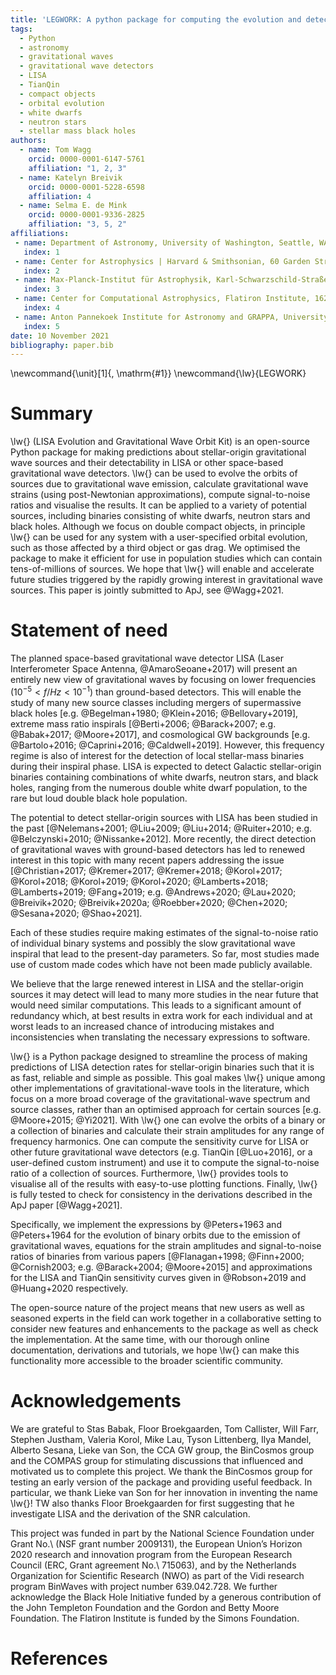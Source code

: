 ```yaml
---
title: 'LEGWORK: A python package for computing the evolution and detectability of stellar-origin gravitational-wave sources with space-based detectors'
tags:
  - Python
  - astronomy
  - gravitational waves
  - gravitational wave detectors
  - LISA
  - TianQin
  - compact objects
  - orbital evolution
  - white dwarfs
  - neutron stars
  - stellar mass black holes
authors:
  - name: Tom Wagg
    orcid: 0000-0001-6147-5761
    affiliation: "1, 2, 3"
  - name: Katelyn Breivik
    orcid: 0000-0001-5228-6598
    affiliation: 4
  - name: Selma E. de Mink
    orcid: 0000-0001-9336-2825
    affiliation: "3, 5, 2"
affiliations:
 - name: Department of Astronomy, University of Washington, Seattle, WA, 98195
   index: 1
 - name: Center for Astrophysics | Harvard & Smithsonian, 60 Garden Street, Cambridge, MA 02138, USA
   index: 2
 - name: Max-Planck-Institut für Astrophysik, Karl-Schwarzschild-Straße 1, 85741 Garching, Germany
   index: 3
 - name: Center for Computational Astrophysics, Flatiron Institute, 162 Fifth Ave, New York, NY, 10010, USA
   index: 4
 - name: Anton Pannekoek Institute for Astronomy and GRAPPA, University of Amsterdam, NL-1090 GE Amsterdam, The Netherlands
   index: 5
date: 10 November 2021
bibliography: paper.bib
---
```


\newcommand{\unit}[1]{\, \mathrm{#1}}
\newcommand{\lw}{LEGWORK}

# Summary

\lw{} (LISA Evolution and Gravitational Wave Orbit Kit) is an open-source Python package for making predictions about stellar-origin gravitational wave sources and their detectability in LISA or other space-based gravitational wave detectors. \lw{} can be used to evolve the orbits of sources due to gravitational wave emission, calculate gravitational wave strains (using post-Newtonian approximations), compute signal-to-noise ratios and visualise the results. It can be applied to a variety of potential sources, including binaries consisting of white dwarfs, neutron stars and black holes. Although we focus on double compact objects, in principle \lw{} can be used for any system with a user-specified orbital evolution, such as those affected by a third object or gas drag. We optimised the package to make it efficient for use in population studies which can contain tens-of-millions of sources. We hope that \lw{} will enable and accelerate future studies triggered by the rapidly growing interest in gravitational wave sources. This paper is jointly submitted to ApJ, see @Wagg+2021. 

# Statement of need

The planned space-based gravitational wave detector LISA (Laser Interferometer Space Antenna, @AmaroSeoane+2017) will present an entirely new view of gravitational waves by focusing on lower frequencies ($10^{-5} < f / \unit{Hz} < 10^{-1}$) than ground-based detectors. This will enable the study of many new source classes including mergers of supermassive black holes [e.g. @Begelman+1980; @Klein+2016; @Bellovary+2019], extreme mass ratio inspirals [@Berti+2006; @Barack+2007; e.g. @Babak+2017; @Moore+2017], and cosmological GW backgrounds [e.g. @Bartolo+2016; @Caprini+2016; @Caldwell+2019]. However, this frequency regime is also of interest for the detection of local stellar-mass binaries during their inspiral phase. LISA is expected to detect Galactic stellar-origin binaries containing combinations of white dwarfs, neutron stars, and black holes, ranging from the numerous double white dwarf population, to the rare but loud double black hole population.

The potential to detect stellar-origin sources with LISA has been studied in the past [@Nelemans+2001; @Liu+2009; @Liu+2014; @Ruiter+2010; e.g. @Belczynski+2010; @Nissanke+2012]. More recently, the direct detection of gravitational waves with ground-based detectors has led to renewed interest in this topic with many recent papers addressing the issue [@Christian+2017; @Kremer+2017; @Kremer+2018; @Korol+2017; @Korol+2018; @Korol+2019; @Korol+2020; @Lamberts+2018; @Lamberts+2019; @Fang+2019; e.g. @Andrews+2020; @Lau+2020; @Breivik+2020; @Breivik+2020a; @Roebber+2020; @Chen+2020; @Sesana+2020; @Shao+2021].

Each of these studies require making estimates of the signal-to-noise ratio of individual binary systems and possibly the slow gravitational wave inspiral that lead to the present-day parameters. So far, most studies made use of custom made codes which have not been made publicly available. 

We believe that the large renewed interest in LISA and the stellar-origin sources it may detect will lead to many more studies in the near future that would need similar computations. This leads to a significant amount of redundancy which, at best results in extra work for each individual and at worst leads to an increased chance of introducing mistakes and inconsistencies when translating the necessary expressions to software.

\lw{} is a Python package designed to streamline the process of making predictions of LISA detection rates for stellar-origin binaries such that it is as fast, reliable and simple as possible. This goal makes \lw{} unique among other implementations of gravitational-wave tools in the literature, which focus on a more broad coverage of the gravitational-wave spectrum and source classes, rather than an optimised approach for certain sources [e.g. @Moore+2015; @Yi2021]. With \lw{} one can evolve the orbits of a binary or a collection of binaries and calculate their strain amplitudes for any range of frequency harmonics. One can compute the sensitivity curve for LISA or other future gravitational wave detectors (e.g. TianQin [@Luo+2016], or a user-defined custom instrument) and use it to compute the signal-to-noise ratio of a collection of sources. Furthermore, \lw{} provides tools to visualise all of the results with easy-to-use plotting functions. Finally, \lw{} is fully tested to check for consistency in the derivations described in the ApJ paper [@Wagg+2021].

Specifically, we implement the expressions by @Peters+1963 and @Peters+1964 for the evolution of binary orbits due to the emission of gravitational waves, equations for the strain amplitudes and signal-to-noise ratios of binaries from various papers [@Flanagan+1998; @Finn+2000; @Cornish2003; e.g. @Barack+2004; @Moore+2015] and approximations for the LISA and TianQin sensitivity curves given in @Robson+2019 and @Huang+2020 respectively.

The open-source nature of the project means that new users as well as seasoned experts in the field can work together in a collaborative setting to consider new features and enhancements to the package as well as check the implementation. At the same time, with our thorough online documentation, derivations and tutorials, we hope \lw{} can make this functionality more accessible to the broader scientific community.

# Acknowledgements
We are grateful to Stas Babak, Floor Broekgaarden, Tom Callister, Will Farr, Stephen Justham, Valeria Korol, Mike Lau, Tyson Littenberg, Ilya Mandel, Alberto Sesana, Lieke van Son, the CCA GW group, the BinCosmos group and the COMPAS group for stimulating discussions that influenced and motivated us to complete this project. We thank the BinCosmos group for testing an early version of the package and providing useful feedback. In particular, we thank Lieke van Son for her innovation in inventing the name \lw{}! TW also thanks Floor Broekgaarden for first suggesting that he investigate LISA and the derivation of the SNR calculation.
    
This project was funded in part by the National Science Foundation under Grant No.\ (NSF grant number 2009131), the European Union’s Horizon 2020 research and innovation program from the European Research Council (ERC, Grant agreement No.\ 715063), and by the Netherlands Organization for Scientific Research (NWO) as part of the Vidi research program BinWaves with project number 639.042.728. We further acknowledge the Black Hole Initiative funded by a generous contribution of the John Templeton Foundation and the Gordon and Betty Moore Foundation. The Flatiron Institute is funded by the Simons Foundation.

# References